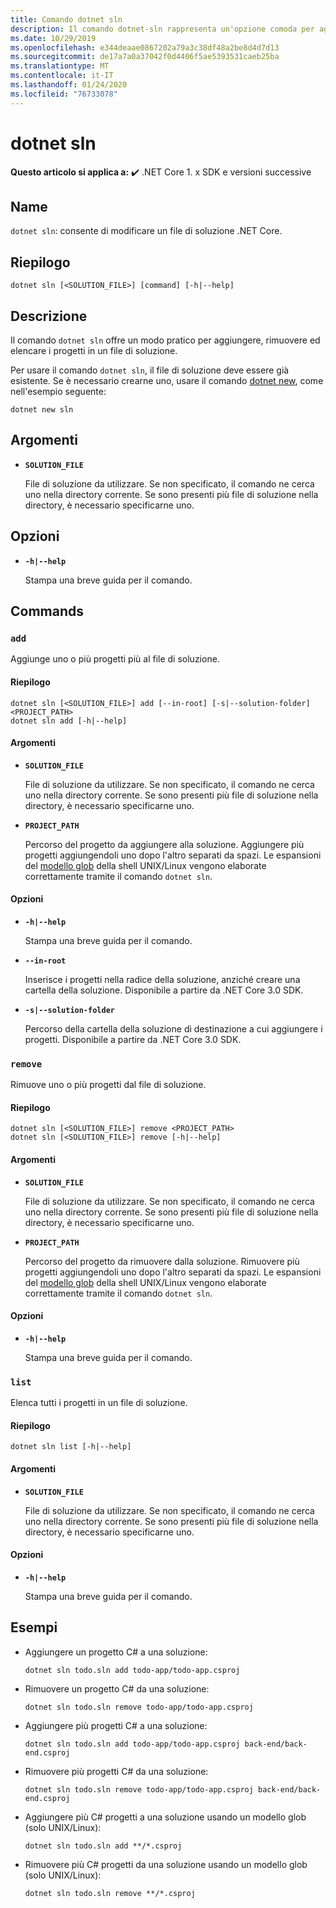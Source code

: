 ```yaml
---
title: Comando dotnet sln
description: Il comando dotnet-sln rappresenta un'opzione comoda per aggiungere, rimuovere ed elencare i progetti in un file di soluzione.
ms.date: 10/29/2019
ms.openlocfilehash: e344deaae0867202a79a3c38df48a2be8d4d7d13
ms.sourcegitcommit: de17a7a0a37042f0d4406f5ae5393531caeb25ba
ms.translationtype: MT
ms.contentlocale: it-IT
ms.lasthandoff: 01/24/2020
ms.locfileid: "76733078"
---
```

# <a name="dotnet-sln"></a>dotnet sln

**Questo articolo si applica a:** ✔️ .NET Core 1. x SDK e versioni successive

<!-- todo: uncomment when all CLI commands are reviewed
[!INCLUDE [topic-appliesto-net-core-all](../../../includes/topic-appliesto-net-core-all.md)]
-->

## <a name="name"></a>Name

`dotnet sln`: consente di modificare un file di soluzione .NET Core.

## <a name="synopsis"></a>Riepilogo

```dotnetcli
dotnet sln [<SOLUTION_FILE>] [command] [-h|--help]
```

## <a name="description"></a>Descrizione

Il comando `dotnet sln` offre un modo pratico per aggiungere, rimuovere ed elencare i progetti in un file di soluzione.

Per usare il comando `dotnet sln`, il file di soluzione deve essere già esistente. Se è necessario crearne uno, usare il comando [dotnet new](dotnet-new.md), come nell'esempio seguente:

```dotnetcli
dotnet new sln
```

## <a name="arguments"></a>Argomenti

- **`SOLUTION_FILE`**

  File di soluzione da utilizzare. Se non specificato, il comando ne cerca uno nella directory corrente. Se sono presenti più file di soluzione nella directory, è necessario specificarne uno.

## <a name="options"></a>Opzioni

- **`-h|--help`**

  Stampa una breve guida per il comando.

## <a name="commands"></a>Commands

### `add`

Aggiunge uno o più progetti più al file di soluzione.

#### <a name="synopsis"></a>Riepilogo

```dotnetcli
dotnet sln [<SOLUTION_FILE>] add [--in-root] [-s|--solution-folder] <PROJECT_PATH>
dotnet sln add [-h|--help]
```

#### <a name="arguments"></a>Argomenti

- **`SOLUTION_FILE`**

  File di soluzione da utilizzare. Se non specificato, il comando ne cerca uno nella directory corrente. Se sono presenti più file di soluzione nella directory, è necessario specificarne uno.

- **`PROJECT_PATH`**

  Percorso del progetto da aggiungere alla soluzione. Aggiungere più progetti aggiungendoli uno dopo l'altro separati da spazi. Le espansioni del [modello glob](https://en.wikipedia.org/wiki/Glob_(programming)) della shell UNIX/Linux vengono elaborate correttamente tramite il comando `dotnet sln`.

#### <a name="options"></a>Opzioni

- **`-h|--help`**

  Stampa una breve guida per il comando.

- **`--in-root`**

  Inserisce i progetti nella radice della soluzione, anziché creare una cartella della soluzione. Disponibile a partire da .NET Core 3.0 SDK.

- **`-s|--solution-folder`**

  Percorso della cartella della soluzione di destinazione a cui aggiungere i progetti. Disponibile a partire da .NET Core 3.0 SDK.

### `remove`

Rimuove uno o più progetti dal file di soluzione.

#### <a name="synopsis"></a>Riepilogo

```dotnetcli
dotnet sln [<SOLUTION_FILE>] remove <PROJECT_PATH>
dotnet sln [<SOLUTION_FILE>] remove [-h|--help]
```

#### <a name="arguments"></a>Argomenti

- **`SOLUTION_FILE`**

  File di soluzione da utilizzare. Se non specificato, il comando ne cerca uno nella directory corrente. Se sono presenti più file di soluzione nella directory, è necessario specificarne uno.

- **`PROJECT_PATH`**

  Percorso del progetto da rimuovere dalla soluzione. Rimuovere più progetti aggiungendoli uno dopo l'altro separati da spazi. Le espansioni del [modello glob](https://en.wikipedia.org/wiki/Glob_(programming)) della shell UNIX/Linux vengono elaborate correttamente tramite il comando `dotnet sln`.

#### <a name="options"></a>Opzioni

- **`-h|--help`**

  Stampa una breve guida per il comando.

### `list`

Elenca tutti i progetti in un file di soluzione.

#### <a name="synopsis"></a>Riepilogo

```dotnetcli
dotnet sln list [-h|--help]
```

#### <a name="arguments"></a>Argomenti

- **`SOLUTION_FILE`**

  File di soluzione da utilizzare. Se non specificato, il comando ne cerca uno nella directory corrente. Se sono presenti più file di soluzione nella directory, è necessario specificarne uno.

#### <a name="options"></a>Opzioni

- **`-h|--help`**

  Stampa una breve guida per il comando.

## <a name="examples"></a>Esempi

- Aggiungere un progetto C# a una soluzione:

  ```dotnetcli
  dotnet sln todo.sln add todo-app/todo-app.csproj
  ```

- Rimuovere un progetto C# da una soluzione:

  ```dotnetcli
  dotnet sln todo.sln remove todo-app/todo-app.csproj
  ```

- Aggiungere più progetti C# a una soluzione:

  ```dotnetcli
  dotnet sln todo.sln add todo-app/todo-app.csproj back-end/back-end.csproj
  ```

- Rimuovere più progetti C# da una soluzione:

  ```dotnetcli
  dotnet sln todo.sln remove todo-app/todo-app.csproj back-end/back-end.csproj
  ```

- Aggiungere più C# progetti a una soluzione usando un modello glob (solo UNIX/Linux):

  ```dotnetcli
  dotnet sln todo.sln add **/*.csproj
  ```

- Rimuovere più C# progetti da una soluzione usando un modello glob (solo UNIX/Linux):

  ```dotnetcli
  dotnet sln todo.sln remove **/*.csproj
  ```
